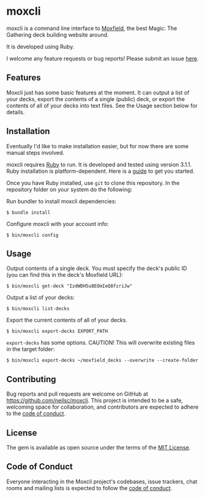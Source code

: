 # moxcli

moxcli is a command line interface to [Moxfield](https://www.moxfield.com), the best Magic: The Gathering deck building website around.

It is developed using Ruby.

I welcome any feature requests or bug reports! Please submit an issue [here](https://github.com/NeilsC/moxcli/issues).

## Features

Moxcli just has some basic features at the moment. It can output a list of your decks, export the contents of a single (public) deck, or export the contents of all of your decks into text files. See the Usage section below for details.

## Installation

Eventually I'd like to make installation easier, but for now there are some manual steps involved.

moxcli requires [Ruby](https://www.ruby-lang.org/en/) to run. It is developed and tested using version 3.1.1. Ruby installation is platform-dependent. Here is a [guide](https://www.ruby-lang.org/en/documentation/installation/) to get you started.

Once you have Ruby installed, use `git` to clone this repository. In the repository folder on your system do the following:

Run bundler to install moxcli dependencies:

    $ bundle install

Configure moxcli with your account info:

    $ bin/moxcli config

## Usage

Output contents of a single deck. You must specify the deck's public ID (you can find this in the deck's Moxfield URL):

    $ bin/moxcli get-deck "IzdWDH5u8EOmIeQ8fzriJw"

Output a list of your decks:

    $ bin/moxcli list-decks

Export the current contents of all of your decks.

    $ bin/moxcli export-decks EXPORT_PATH

`export-decks` has some options. CAUTION! This will overwrite existing files in the target folder:

    $ bin/moxcli export-decks ~/moxfield_decks --overwrite --create-folder

## Contributing

Bug reports and pull requests are welcome on GitHub at https://github.com/neilsc/moxcli. This project is intended to be a safe, welcoming space for collaboration, and contributors are expected to adhere to the [code of conduct](https://github.com/neilsc/moxcli/blob/master/CODE_OF_CONDUCT.md).

## License

The gem is available as open source under the terms of the [MIT License](https://opensource.org/licenses/MIT).

## Code of Conduct

Everyone interacting in the Moxcli project's codebases, issue trackers, chat rooms and mailing lists is expected to follow the [code of conduct](https://github.com/neilsc/moxcli/blob/master/CODE_OF_CONDUCT.md).
